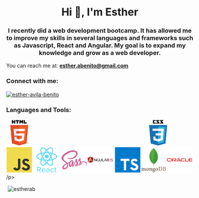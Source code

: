 <h1 align="center">Hi 👋, I'm Esther</h1>
<h3 align="center">I recently did a web development bootcamp. It has allowed me to improve my skills in several languages and frameworks such as Javascript, React and Angular. My goal is to expand my knowledge and grow as a web developer.</h3>

You can reach me at: **esther.abenito@gmail.com**

<h3 align="left">Connect with me:</h3>
<p align="left">
<a href="https://linkedin.com/in/esther-avila-benito" target="blank"><img align="center" src="https://raw.githubusercontent.com/rahuldkjain/github-profile-readme-generator/master/src/images/icons/Social/linked-in-alt.svg" alt="esther-avila-benito" height="30" width="40" /></a>
</p>

<h3 align="left">Languages and Tools:</h3>
<p align="left"> 
  
<img src="https://raw.githubusercontent.com/devicons/devicon/master/icons/html5/html5-original-wordmark.svg" alt="html5" width="70" height="70" style="margin-right: 300px;"/> <img src="https://raw.githubusercontent.com/devicons/devicon/master/icons/css3/css3-original-wordmark.svg" alt="css3" width="70" height="70"/> <img src="https://raw.githubusercontent.com/devicons/devicon/master/icons/javascript/javascript-original.svg" alt="javascript" width="70" height="70"/> <img src="https://raw.githubusercontent.com/devicons/devicon/master/icons/react/react-original-wordmark.svg" alt="react" width="70" height="70"/> <img src="https://raw.githubusercontent.com/devicons/devicon/master/icons/sass/sass-original.svg" alt="sass" width="70" height="70"/><img src="https://raw.githubusercontent.com/devicons/devicon/master/icons/angularjs/angularjs-original-wordmark.svg" alt="angularjs" width="70" height="70"/> <img src="https://raw.githubusercontent.com/devicons/devicon/master/icons/typescript/typescript-original.svg" alt="typescript" width="70" height="70"/><img src="https://raw.githubusercontent.com/devicons/devicon/master/icons/mongodb/mongodb-original-wordmark.svg" alt="mongodb" width="70" height="70"/><img src="https://raw.githubusercontent.com/devicons/devicon/master/icons/oracle/oracle-original.svg" alt="oracle" width="70" height="70"/>/p>
  
<p>&nbsp;<img align="center" src="https://github-readme-stats.vercel.app/api?username=estherab&show_icons=true&locale=en" alt="estherab" /></p>

